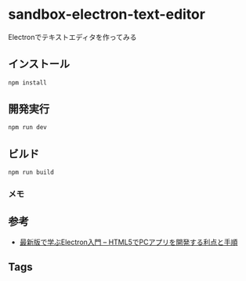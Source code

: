 sandbox-electron-text-editor
===

Electronでテキストエディタを作ってみる

## インストール
```cmd
npm install
```

## 開発実行
```cmd
npm run dev
```

## ビルド
```cmd
npm run build
```

### メモ

## 参考
- [最新版で学ぶElectron入門 – HTML5でPCアプリを開発する利点と手順](https://ics.media/entry/7298)

## Tags